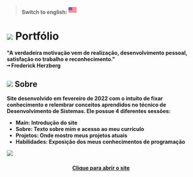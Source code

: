 > #### Switch to english: <kbd>[<img title="English" alt="English" src="flags/united-states.png" width="22">](translation/english/README.en.md)</kbd>

# <img src="https://cdn-icons-png.flaticon.com/512/1752/1752935.png" width="40px;" /> Portfólio

<strong>"A verdadeira motivação vem de realização, desenvolvimento pessoal, satisfação no trabalho e reconhecimento."<strong><br>
╼ Frederick Herzberg

## <img src="https://cdn-icons-png.flaticon.com/512/1752/1752919.png" width="40px;" /> Sobre

Site desenvolvido em fevereiro de 2022 com o intuíto de fixar conhecimento e relembrar conceitos aprendidos no técnico de Desenvolvimento de Sistemas. Ele possue 4 diferentes sessões:
  - <strong>Main</strong>: Introdução do site
  - <strong>Sobre</strong>: Texto sobre mim e acesso ao meu currículo
  - <strong>Projetos</strong>: Onde mostro meus projetos atuais
  - <strong>Habilidades</strong>: Exposição dos meus conhecimentos de programação

  <img src="https://i.pinimg.com/originals/18/19/9f/18199fa1f69f486283f57d4d6c301803.gif" width="200px;" />
  
<h4 align="center"><a href="https://lauraferrari.netlify.app/">Clique para abrir o site</a></h4>


